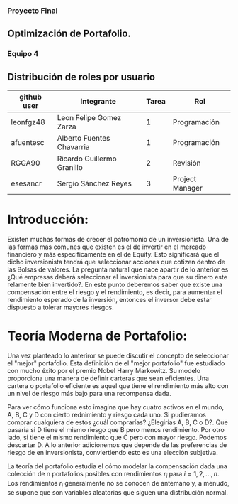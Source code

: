 ### Proyecto Final
## Optimización de Portafolio.

### Equipo 4

## Distribución de roles por usuario

| github user  | Integrante                |Tarea | Rol             |
|--------------|---------------------------|------|-----------------|
| leonfgz48    |Leon Felipe Gomez Zarza    |  1   | Programación    |
| afuentesc    |Alberto Fuentes Chavarria  |  1   | Programación    |
| RGGA90       |Ricardo Guillermo Granillo |  2   | Revisión        |
| esesancr     |Sergio Sánchez Reyes       |  3   | Project Manager |

# Introducción: 

Existen muchas formas de crecer el patromonio de un inversionista. Una de las formas más comunes que existen es el de invertir en el mercado financiero y más especificamente en el de Equity. Esto significará que el dicho inversionista tendrá que seleccionar acciones que cotizen dentro de las Bolsas de valores. La pregunta natural que nace apartir de lo anterior es ¿Qué empresas deberá seleccionar el inversionista para que su dinero este relamente bien invertido?. En este punto deberemos saber que existe una compensación entre el riesgo y el rendimiento, es decir, para aumentar el rendimiento esperado de la inversión, entonces el inversor debe estar dispuesto a tolerar mayores riesgos.

# Teoría Moderna de Portafolio: 

Una vez planteado lo anteriror se puede discutir el concepto de seleccionar el "mejor" portafolio. Esta definición de el "mejor portafolio" fue estudiado con mucho éxito por el premio Nobel Harry Markowitz. Su modelo proporciona una manera de definir carteras que sean eficientes. Una cartera o portafolio eficiente es aquel que tiene el rendimiento más alto con un nivel de riesgo más bajo para una recompensa dada. 

Para ver cómo funciona esto imagina que hay cuatro activos en el mundo, A, B, C y D con cierto rednimiento y riesgo cada uno. Si pudieramos comprar cualquiera de estos ¿cuál comprarías? ¿Elegirías A, B, C o D?. Que pasaría si D tiene el mismo riesgo que B pero menos rendimiento. Por otro lado, si tiene el mismo rendimiento que C pero con mayor riesgo. Podemos descartar D. A lo anterior adicionemos que depende de las preferencias de riesgo de en inversionista, conviertiendo esto es una elección subjetiva.   

La teoría del portafolio estudia el cómo modelar la compensación dada una colección de n portafolios posibles con rendimientos $r_{i}$ para $i= 1, 2, . . . , n$. Los rendimientos $r_{i}$ generalmente no se conocen de antemano y, a menudo, se supone que son variables aleatorias que siguen una distribución normal.
